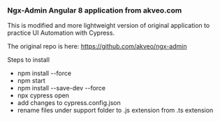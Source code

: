 ### Ngx-Admin Angular 8 application from akveo.com

This is modified and more lightweight version of original application to practice UI Automation with Cypress.

The original repo is here: https://github.com/akveo/ngx-admin

Steps to install
- npm install --force
- npm start
- npm install --save-dev --force
- npx cypress open
- add changes to cypress.config.json
- rename files under support folder to .js extension from .ts extension
